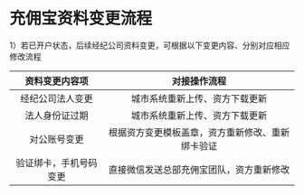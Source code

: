 # 充佣宝资料变更流程

1）若已开户状态，后续经纪公司资料变更，可根据以下变更内容、分别对应相应修改流程

| 资料变更内容项 | 对接操作流程 |
| :---: | :---: |
| 经纪公司法人变更 | 城市系统重新上传、资方下载更新 |
| 法人身份证过期 | 城市系统重新上传、资方下载更新 |
| 对公账号变更 | 根据资方变更模板盖章，资方重新修改、重新绑卡验证 |
| 验证绑卡，手机号码变更 | 直接微信发送总部充佣宝团队，资方重新修改 |



